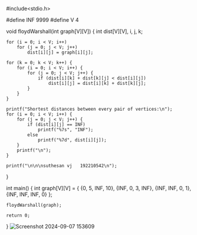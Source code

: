 #include<stdio.h>

#define INF 9999
#define V 4

void floydWarshall(int graph[V][V]) {
    int dist[V][V], i, j, k;

    for (i = 0; i < V; i++)
        for (j = 0; j < V; j++)
            dist[i][j] = graph[i][j];

    for (k = 0; k < V; k++) {
        for (i = 0; i < V; i++) {
            for (j = 0; j < V; j++) {
                if (dist[i][k] + dist[k][j] < dist[i][j])
                    dist[i][j] = dist[i][k] + dist[k][j];
            }
        }
    }

    printf("Shortest distances between every pair of vertices:\n");
    for (i = 0; i < V; i++) {
        for (j = 0; j < V; j++) {
            if (dist[i][j] == INF)
                printf("%7s", "INF");
            else
                printf("%7d", dist[i][j]);
        }
        printf("\n");
    }

    printf("\n\n\nsuthesan vj   192210542\n");
}

int main() {
    int graph[V][V] = {
        {0, 5, INF, 10},
        {INF, 0, 3, INF},
        {INF, INF, 0, 1},
        {INF, INF, INF, 0}
    };

    floydWarshall(graph);

    return 0;
}
![Screenshot 2024-09-07 153609](https://github.com/user-attachments/assets/bbde5385-1110-4403-a587-db41d153e91f)
